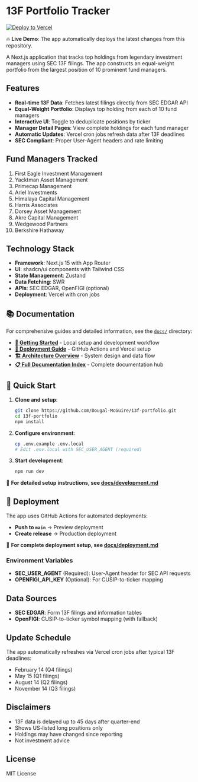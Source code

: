 # 13F Portfolio Tracker

[![Deploy to Vercel](https://github.com/Dougal-McGuire/13f-portfolio/actions/workflows/deploy.yml/badge.svg)](https://github.com/Dougal-McGuire/13f-portfolio/actions/workflows/deploy.yml)

🔥 **Live Demo**: The app automatically deploys the latest changes from this repository.

A Next.js application that tracks top holdings from legendary investment managers using SEC 13F filings. The app constructs an equal-weight portfolio from the largest position of 10 prominent fund managers.

## Features

- **Real-time 13F Data**: Fetches latest filings directly from SEC EDGAR API
- **Equal-Weight Portfolio**: Displays top holding from each of 10 fund managers
- **Interactive UI**: Toggle to deduplicate positions by ticker
- **Manager Detail Pages**: View complete holdings for each fund manager
- **Automatic Updates**: Vercel cron jobs refresh data after 13F deadlines
- **SEC Compliant**: Proper User-Agent headers and rate limiting

## Fund Managers Tracked

1. First Eagle Investment Management
2. Yacktman Asset Management  
3. Primecap Management
4. Ariel Investments
5. Himalaya Capital Management
6. Harris Associates
7. Dorsey Asset Management
8. Akre Capital Management
9. Wedgewood Partners
10. Berkshire Hathaway

## Technology Stack

- **Framework**: Next.js 15 with App Router
- **UI**: shadcn/ui components with Tailwind CSS
- **State Management**: Zustand
- **Data Fetching**: SWR
- **APIs**: SEC EDGAR, OpenFIGI (optional)
- **Deployment**: Vercel with cron jobs

## 📚 Documentation

For comprehensive guides and detailed information, see the [`docs/`](./docs/) directory:

- **[📖 Getting Started](./docs/development.md)** - Local setup and development workflow
- **[🚀 Deployment Guide](./docs/deployment.md)** - GitHub Actions and Vercel setup
- **[🏗️ Architecture Overview](./docs/architecture.md)** - System design and data flow
- **[📋 Full Documentation Index](./docs/README.md)** - Complete documentation hub

## 🚀 Quick Start

1. **Clone and setup**:
   ```bash
   git clone https://github.com/Dougal-McGuire/13f-portfolio.git
   cd 13f-portfolio
   npm install
   ```

2. **Configure environment**:
   ```bash
   cp .env.example .env.local
   # Edit .env.local with SEC_USER_AGENT (required)
   ```

3. **Start development**:
   ```bash
   npm run dev
   ```

📖 **For detailed setup instructions, see [docs/development.md](./docs/development.md)**

## 🚀 Deployment

The app uses GitHub Actions for automated deployments:
- **Push to `main`** → Preview deployment
- **Create release** → Production deployment

🔧 **For complete deployment setup, see [docs/deployment.md](./docs/deployment.md)**

### Environment Variables

- **SEC_USER_AGENT** (Required): User-Agent header for SEC API requests
- **OPENFIGI_API_KEY** (Optional): For CUSIP-to-ticker mapping

## Data Sources

- **SEC EDGAR**: Form 13F filings and information tables
- **OpenFIGI**: CUSIP-to-ticker symbol mapping (with fallback)

## Update Schedule

The app automatically refreshes via Vercel cron jobs after typical 13F deadlines:
- February 14 (Q4 filings)
- May 15 (Q1 filings)  
- August 14 (Q2 filings)
- November 14 (Q3 filings)

## Disclaimers

- 13F data is delayed up to 45 days after quarter-end
- Shows US-listed long positions only
- Holdings may have changed since reporting
- Not investment advice

## License

MIT License